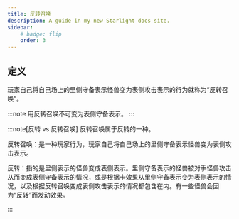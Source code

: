 ```yaml
---
title: 反转召唤
description: A guide in my new Starlight docs site.
sidebar:
    # badge: flip
    order: 3
---
```


## 定义

玩家自己将自己场上的里侧守备表示怪兽变为表侧攻击表示的行为就称为“反转召唤”。

:::note
用反转召唤不可变为表侧守备表示。
:::

:::note[反转 vs 反转召唤]
反转召唤属于反转的一种。

反转召唤：是一种玩家行为，玩家自己将自己场上的里侧守备表示怪兽变为表侧攻击表示。

反转：指的是里侧表示的怪兽变成表侧表示。里侧守备表示的怪兽被对手怪兽攻击从而变成表侧守备表示的情况，或是根据卡效果从里侧守备表示变为表侧表示的情况，以及根据反转召唤变成表侧攻击表示的情况都包含在内。有一些怪兽会因为“反转”而发动效果。

:::
